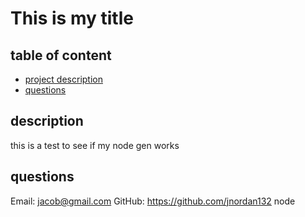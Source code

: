 # This is my title
  ## table of content
  - [project description](#description)
  - [questions](#questions)

  ## description
  this is a test to see if my node gen works

  ## questions
  Email: jacob@gmail.com
  GitHub: https://github.com/jnordan132
  node
